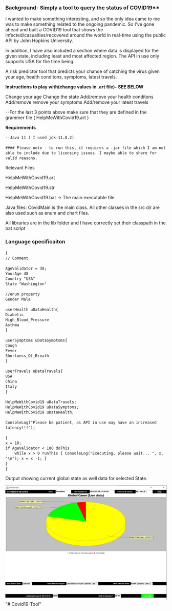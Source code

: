### Background- Simply a tool to query the status of COVID19** 

I wanted to make something interesting, and so the only idea came to me was to make something related to the ongoing pandemic.
So I've gone ahead and built a COVID19 tool that shows the infected/casualties/recovered around the world in real-time using the public API by John Hopkins University.

In addition,
I have also included a section where data is displayed for the given state, including least and most affected region. The API in use only supports USA for the time being.

A risk predictor tool that predicts your chance of catching the virus given your age, health conditons, symptoms, latest travels.

**Instructions to play with(change values in .art file)- SEE BELOW**

Change your age
Change the state
Add/remove your health conditons 
Add/remove remove your symptoms 
Add/remove your latest travels 

--For the  last 3 points above make sure that they are defined in the grammer file ( HelpMeWithCovid19.art )

**Requirements**
```
--Java 11 ( I used jdk-11.0.2)

#### Please note - to run this, it requires a .jar file which I am not able to include due to licensing issues. I maybe able to share for valid reasons.  
```
Relevant Files

HelpMeWithCovid19.art 

HelpMeWithCovid19.str

HelpMeWithCovid19.bat -> The main executable file.

Java files: CovidMain is the main class. All other classes in the src dir are also used such as enum and chart files.

All libraries are in the lib folder and I have correctly set their classpath in the bat script

### Language specificaiton
```aidl
{
// Comment

AgeValidator = 38;
YourAge 48
Country "USA"
State "Washington"

//enum property
Gender Male

userHealth uDataHealth{
Diabetic
High_Blood_Pressure
Asthma
}

userSymptoms uDataSymptoms{
Cough
Fever
Shortness_Of_Breath
}

userTravels uDataTravels{
USA
China
Italy
}

HelpMeWithCovid19 uDataTravels;
HelpMeWithCovid19 uDataSymptoms;
HelpMeWithCovid19 uDataHealth;

ConsoleLog("Please be patient, as API in use may have an increased latency!!!");

{
x = 10;
if AgeValidator < 100 doThis
    while x > 0 runThis { ConsoleLog("Executing, please wait... ", x, "\n"); x = x -1; }
}
}
```
Output showing current global state as well data for selected State.

![](./GUI_img.png) "# Covid19-Tool" 
